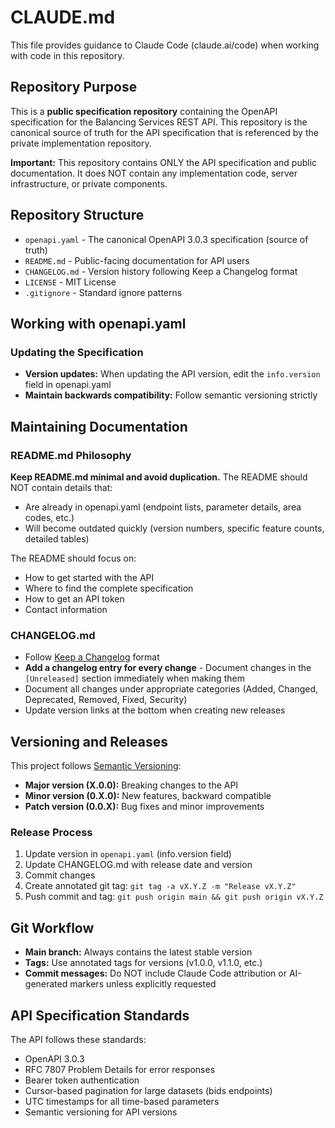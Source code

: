 # CLAUDE.md

This file provides guidance to Claude Code (claude.ai/code) when working with code in this repository.

## Repository Purpose

This is a **public specification repository** containing the OpenAPI specification for the Balancing Services REST API. This repository is the canonical source of truth for the API specification that is referenced by the private implementation repository.

**Important:** This repository contains ONLY the API specification and public documentation. It does NOT contain any implementation code, server infrastructure, or private components.

## Repository Structure

- `openapi.yaml` - The canonical OpenAPI 3.0.3 specification (source of truth)
- `README.md` - Public-facing documentation for API users
- `CHANGELOG.md` - Version history following Keep a Changelog format
- `LICENSE` - MIT License
- `.gitignore` - Standard ignore patterns

## Working with openapi.yaml

### Updating the Specification

- **Version updates:** When updating the API version, edit the `info.version` field in openapi.yaml
- **Maintain backwards compatibility:** Follow semantic versioning strictly

## Maintaining Documentation

### README.md Philosophy

**Keep README.md minimal and avoid duplication.** The README should NOT contain details that:
- Are already in openapi.yaml (endpoint lists, parameter details, area codes, etc.)
- Will become outdated quickly (version numbers, specific feature counts, detailed tables)

The README should focus on:
- How to get started with the API
- Where to find the complete specification
- How to get an API token
- Contact information

### CHANGELOG.md

- Follow [Keep a Changelog](https://keepachangelog.com/en/1.0.0/) format
- **Add a changelog entry for every change** - Document changes in the `[Unreleased]` section immediately when making them
- Document all changes under appropriate categories (Added, Changed, Deprecated, Removed, Fixed, Security)
- Update version links at the bottom when creating new releases

## Versioning and Releases

This project follows [Semantic Versioning](https://semver.org/):
- **Major version (X.0.0):** Breaking changes to the API
- **Minor version (0.X.0):** New features, backward compatible
- **Patch version (0.0.X):** Bug fixes and minor improvements

### Release Process

1. Update version in `openapi.yaml` (info.version field)
2. Update CHANGELOG.md with release date and version
3. Commit changes
4. Create annotated git tag: `git tag -a vX.Y.Z -m "Release vX.Y.Z"`
5. Push commit and tag: `git push origin main && git push origin vX.Y.Z`

## Git Workflow

- **Main branch:** Always contains the latest stable version
- **Tags:** Use annotated tags for versions (v1.0.0, v1.1.0, etc.)
- **Commit messages:** Do NOT include Claude Code attribution or AI-generated markers unless explicitly requested

## API Specification Standards

The API follows these standards:
- OpenAPI 3.0.3
- RFC 7807 Problem Details for error responses
- Bearer token authentication
- Cursor-based pagination for large datasets (bids endpoints)
- UTC timestamps for all time-based parameters
- Semantic versioning for API versions
